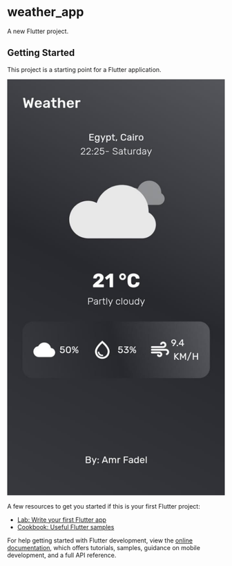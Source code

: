 # weather_app

A new Flutter project.

## Getting Started

This project is a starting point for a Flutter application.

![IMAGE_DESCRIPTION](screenshots/21f82871-6769-4562-95d6-e575673aab61.jpg)


A few resources to get you started if this is your first Flutter project:

- [Lab: Write your first Flutter app](https://docs.flutter.dev/get-started/codelab)
- [Cookbook: Useful Flutter samples](https://docs.flutter.dev/cookbook)

For help getting started with Flutter development, view the
[online documentation](https://docs.flutter.dev/), which offers tutorials,
samples, guidance on mobile development, and a full API reference.
